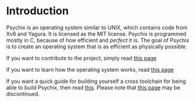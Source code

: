 # Introduction
Psychix is an operating system similar to UNIX, which contains code from Xv6 and Yagura. It is licensed as the MIT license.
Psychix is programmed mostly in C, because of how efficient and *perfect* it is. The goal of Psychix is to create an operating system that is as efficient as physically possible.

If you want to contribute to the project, simply read [this page](CONTRIBUTING.md)

If you want to learn how the operating system works, read [this page](DOCUMENTATION.md)

If you want a quick guide for building yourself a cross toolchain for being able to build Psychix, then read [this](CROSSTOOLCHAIN.md). Please note that [this page](CROSSTOOLCHAIN.md) may be discontinued.